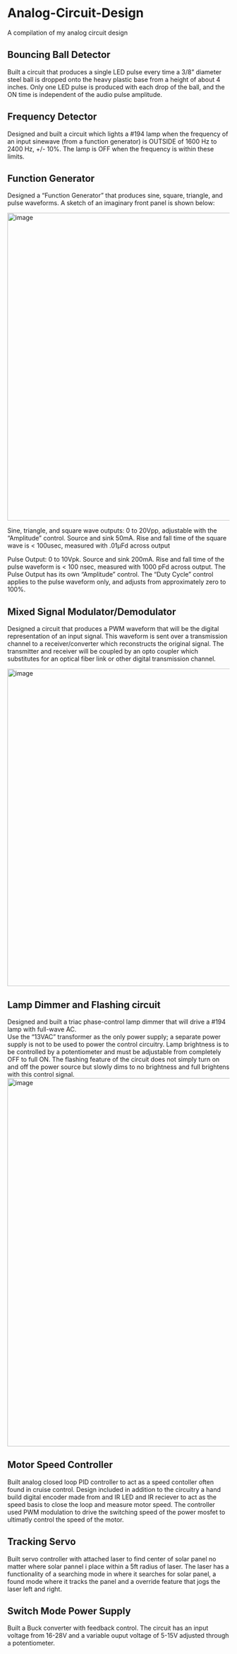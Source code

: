 # Analog-Circuit-Design
A compilation of my analog circuit design

## Bouncing Ball Detector 
Built a circuit that produces a single LED pulse every time a 3/8” 
diameter steel ball is dropped onto the heavy plastic base from a height of about 4 inches. Only one LED 
pulse is produced with each drop of the  ball, and the ON time is independent of the audio 
pulse amplitude.

## Frequency Detector 
Designed and built a circuit which lights a #194 lamp when the frequency of an input sinewave 
(from a function generator) is OUTSIDE of 1600 Hz to 2400 Hz, +/- 10%.  The lamp is OFF when the 
frequency is within these limits.

## Function Generator 
Designed a “Function Generator” that produces sine, square, triangle, and pulse waveforms.  A sketch of 
an imaginary front panel is shown below:

<img width="696" alt="image" src="https://user-images.githubusercontent.com/100106103/176330531-3770ffd9-e5bc-459b-a035-b7e4bf64ce70.png">

Sine, triangle, and square wave outputs: 0 to 20Vpp, adjustable with the “Amplitude” control.  Source and sink 
50mA.  Rise and fall time of the square wave is < 100usec, measured with .01μFd across output

Pulse Output: 0 to 10Vpk.  Source and sink 200mA.  Rise and fall time of the pulse waveform is < 100 
nsec,  measured  with  1000  pFd  across  output.  The Pulse Output has its own “Amplitude” control.  The “Duty 
Cycle” control applies to the pulse waveform only, and adjusts from approximately zero to 100%. 

## Mixed Signal Modulator/Demodulator 
Designed a circuit that produces a PWM waveform that will be the digital representation of an input 
signal. This waveform is sent over a transmission channel to a receiver/converter which reconstructs the original signal.
The transmitter and receiver will be coupled by an opto coupler which substitutes for an optical fiber link or other digital transmission channel. 

<img width="718" alt="image" src="https://user-images.githubusercontent.com/100106103/176565000-a7e02cd5-05c3-4c59-b868-302c326bd116.png">

## Lamp Dimmer and Flashing circuit 
Designed and built a triac phase-control lamp dimmer that will drive a #194 lamp with full-wave AC.  
Use the “13VAC” transformer as the only power supply; a separate power supply is not to be used to 
power  the  control  circuitry. Lamp  brightness  is  to  be  controlled  by  a  potentiometer  and  must  be 
adjustable  from  completely  OFF  to  full  ON. The flashing feature of the circuit does not simply turn on and off the power source but slowly dims to no brightness and full brightens with this control signal.
<img width="833" alt="image" src="https://user-images.githubusercontent.com/100106103/176565368-e08072bd-5a7a-4ca6-b50d-ab6fb380af69.png">

## Motor Speed Controller 
Built analog closed loop PID controller to act as a speed contoller often found in cruise control. Design included in addition to the circuitry a hand build digital encoder made from and IR LED and IR reciever to act as the speed basis to close the loop and measure motor speed.  The controller used PWM modulation to drive the switching speed of the power mosfet to ultimatly control the speed of the motor.

## Tracking Servo 
Built servo controller with attached laser to find center of solar panel no matter where solar pannel i place within a 5ft radius of laser. The laser has a functionality of a searching mode in where it searches for solar panel, a found mode where it tracks the panel and a override feature that jogs the laser left and right. 

## Switch Mode Power Supply
Built a Buck converter with feedback control. The circuit has an input voltage from 16-28V and a variable ouput voltage of 5-15V adjusted through a potentiometer. 
